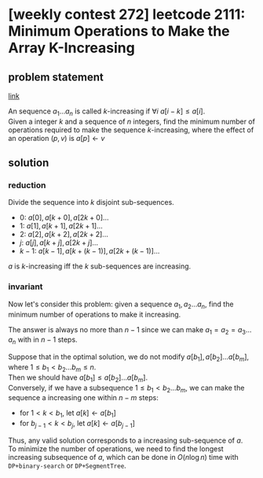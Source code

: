 # [weekly contest 272] leetcode 2111: Minimum Operations to Make the Array K-Increasing

## problem statement

[link](https://leetcode.com/contest/weekly-contest-272/problems/minimum-operations-to-make-the-array-k-increasing/)

An sequence $a_1\ldots a_n$ is called $k$-increasing if $\forall i\ a[i-k] \leq a[i]$.  
Given a integer $k$ and a sequence of $n$ integers, find the minimum number of operations required to make the sequence $k$-increasing,
where the effect of an operation $(p,v)$ is $a[p]\gets v$

## solution

### reduction

Divide the sequence into $k$ disjoint sub-sequences.

- $0$: $a[0],a[k+0],a[2k+0]\ldots$
- $1$: $a[1],a[k+1],a[2k+1]\ldots$
- $2$: $a[2],a[k+2],a[2k+2]\ldots$
- $j$: $a[j],a[k+j],a[2k+j]\ldots$
- $k-1$: $a[k-1],a[k+(k-1)],a[2k+(k-1)]\ldots$

$a$ is $k$-increasing iff the $k$ sub-sequences are increasing.

### invariant

Now let's consider this problem: given a sequence $a_1, a_2\ldots a_n$, find the minimum number of operations to make it increasing.

The answer is always no more than $n-1$ since we can make $a_1=a_2=a_3\ldots a_n$ with in $n-1$ steps.

Suppose that in the optimal solution, we do not modify $a[b_1],a[b_2]\ldots a[b_m]$, where $1\leq b_1 < b_2\ldots b_m \leq n$.  
Then we should have $a[b_1]\leq a[b_2]\ldots a[b_m]$.  
Conversely, if we have a subsequence $1\leq b_1<b_2\ldots b_m$, we can make the sequence a increasing one within $n-m$ steps:  

- for $1 < k <b_{1}$, let $a[k]\gets a[b_1]$
- for $b_{j-1} < k < b_{j}$, let $a[k]\gets a[b_{j-1}]$

Thus, any valid solution corresponds to a increasing sub-sequence of $a$.  
To minimize the number of operations, we need to find the longest increasing subsequence of $a$, which can be done in $O(n\log n)$ time with `DP+binary-search` or `DP+SegmentTree`.
